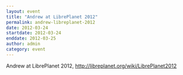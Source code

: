 ```yaml
---
layout: event
title: "Andrew at LibrePlanet 2012"
permalink: andrew-libreplanet-2012
date: 2012-03-24
startdate: 2012-03-24
enddate: 2012-03-25
author: admin
category: event
---
```


Andrew at LibrePlanet 2012, http://libreplanet.org/wiki/LibrePlanet2012


